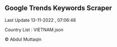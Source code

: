 

## Google Trends Keywords Scraper 
 
Last Update 13-11-2022 , 07:06:48

Country List :
VIETNAM.json



© Abdul Muttaqin 
